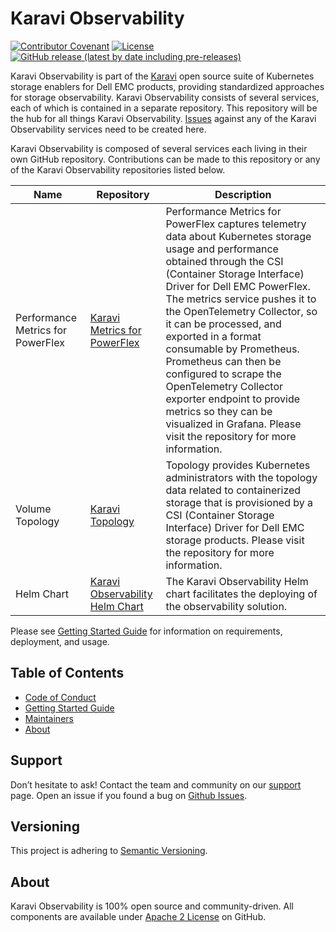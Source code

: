 <!--
Copyright (c) 2020 Dell Inc., or its subsidiaries. All Rights Reserved.

Licensed under the Apache License, Version 2.0 (the "License");
you may not use this file except in compliance with the License.
You may obtain a copy of the License at

    http://www.apache.org/licenses/LICENSE-2.0
-->

# Karavi Observability

[![Contributor Covenant](https://img.shields.io/badge/Contributor%20Covenant-v2.0%20adopted-ff69b4.svg)](docs/CODE_OF_CONDUCT.md)
[![License](https://img.shields.io/github/license/dell/karavi-observability)](LICENSE)
[![GitHub release (latest by date including pre-releases)](https://img.shields.io/github/v/release/dell/karavi-observability?include_prereleases&label=latest&style=flat-square)](https://github.com/dell/karavi-observability/releases/latest)

Karavi Observability is part of the [Karavi](https://github.com/dell/karavi) open source suite of Kubernetes storage enablers for Dell EMC products, providing standardized approaches for storage observability. Karavi Observability consists of several services, each of which is contained in a separate repository. This repository will be the hub for all things Karavi Observability. [Issues](https://github.com/dell/karavi-observability/issues) against any of the Karavi Observability services need to be created here.

Karavi Observability is composed of several services each living in their own GitHub repository.  Contributions can be made to this repository or any of the Karavi Observability repositories listed below.

| Name | Repository | Description |
| ---- | ---------  | ----------- |
| Performance Metrics for PowerFlex | [Karavi Metrics for PowerFlex](https://github.com/dell/karavi-metrics-powerflex) | Performance Metrics for PowerFlex captures telemetry data about Kubernetes storage usage and performance obtained through the CSI (Container Storage Interface) Driver for Dell EMC PowerFlex. The metrics service pushes it to the OpenTelemetry Collector, so it can be processed, and exported in a format consumable by Prometheus. Prometheus can then be configured to scrape the OpenTelemetry Collector exporter endpoint to provide metrics so they can be visualized in Grafana. Please visit the repository for more information. |
| Volume Topology | [Karavi Topology](https://github.com/dell/karavi-topology) | Topology provides Kubernetes administrators with the topology data related to containerized storage that is provisioned by a CSI (Container Storage Interface) Driver for Dell EMC storage products. Please visit the repository for more information. |
| Helm Chart | [Karavi Observability Helm Chart](https://github.com/dell/helm-charts/tree/main/charts/karavi-observability) | The Karavi Observability Helm chart facilitates the deploying of the observability solution. |

Please see [Getting Started Guide](./docs/GETTING_STARTED_GUIDE.md) for information on requirements, deployment, and usage.

## Table of Contents

- [Code of Conduct](./docs/CODE_OF_CONDUCT.md)
- [Getting Started Guide](./docs/GETTING_STARTED_GUIDE.md)
- [Maintainers](./docs/MAINTAINERS.md)
- [About](#about)

## Support

Don’t hesitate to ask! Contact the team and community on our [support](./docs/SUPPORT.md) page.
Open an issue if you found a bug on [Github Issues](https://github.com/dell/karavi-observability/issues).

## Versioning

This project is adhering to [Semantic Versioning](https://semver.org/).

## About

Karavi Observability is 100% open source and community-driven. All components are available
under [Apache 2 License](https://www.apache.org/licenses/LICENSE-2.0.html) on
GitHub.
